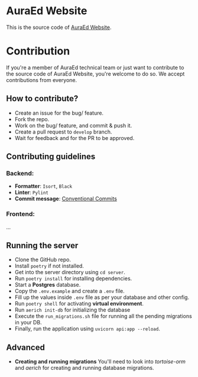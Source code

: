 # AuraEd Website

This is the source code of [AuraEd Website](https://auraed.org/).

# Contribution

If you're a member of AuraEd technical team or just want to contribute to the source code of AuraEd
Website, you're welcome to do so. We accept contributions from everyone.

## How to contribute?
- Create an issue for the bug/ feature.
- Fork the repo.
- Work on the bug/ feature, and commit & push it.
- Create a pull request to `develop` branch.
- Wait for feedback and for the PR to be approved.

## Contributing guidelines

### Backend: 
- **Formatter**: `Isort`, `Black`
- **Linter**: `Pylint`
- **Commit message**: [Conventional Commits](https://www.conventionalcommits.org/en/v1.0.0/)

### Frontend:
...

## Running the server
- Clone the GitHub repo.
- Install `poetry` if not installed.
- Get into the server directory using `cd server`.
- Run `poetry install` for installing dependencies.
- Start a **Postgres** database.
- Copy the `.env.example` and create a `.env` file.
- Fill up the values inside `.env` file as per your database and other config.
- Run `poetry shell` for activating **virtual environment**.
- Run `aerich init-db` for initializing the database
- Execute the `run_migrations.sh` file for running all the pending migrations in your DB.
- Finally, run the application using `uvicorn api:app --reload`.

## Advanced
- **Creating and running migrations**
You'll need to look into *tortoise-orm* and *aerich* for creating and running database migrations.

